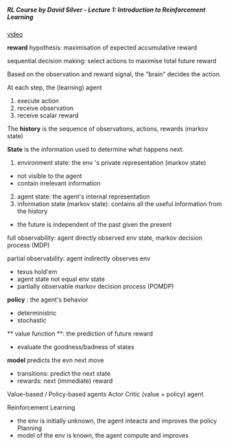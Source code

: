 ##### RL Course by David Silver - Lecture 1: Introduction to Reinforcement Learning
[video](https://www.youtube.com/watch?v=2pWv7GOvuf0)

**reward** hypothesis: maximisation of expected accumulative reward

sequential decision making: select actions to maximise total future reward

Based on the observation and reward signal, the "brain" decides the action.

At each step, the (learning) agent

1. execute action
2. receive observation
3. receive scalar reward

The **history** is the sequence of observations, actions, rewards (markov state)

**State** is the information used to determine what happens next.
 
1. environment state: the env 's private representation (markov state)
 * not visible to the agent
 * contain irrelevant information
2. agent state: the agent's internal representation
3. information state (markov state): contains all the useful information from the history
 * the future is independent of the past given the present

full observability: agent directly observed env state, markov decision process (MDP)

partial observability: agent indirectly observes env
 * texus hold'em
 * agent state not equal env state
 * partially observable markov decision process (POMDP)
 
**policy** : the agent's behavior
* deterministric
* stochastic 

** value function **: the prediction of future reward
* evaluate the goodness/badness of states

**model** predicts the evn next move
* transitions: predict the next state
* rewards: next (immediate) reward

Value-based / Policy-based agents
Actor Critic (value + policy) agent

Reinforcement Learning
 * the env is initially unknown, the agent inteacts and improves the policy
Planning
 * model of the env is known, the agent compute and improves
